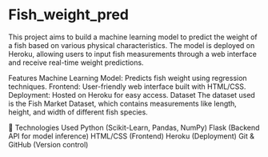 # Fish_weight_pred
This project aims to build a machine learning model to predict the weight of a fish based on various physical characteristics. The model is deployed on Heroku, allowing users to input fish measurements through a web interface and receive real-time weight predictions.

Features
Machine Learning Model: Predicts fish weight using regression techniques.
Frontend: User-friendly web interface built with HTML/CSS.
Deployment: Hosted on Heroku for easy access.
 Dataset
The dataset used is the Fish Market Dataset, which contains measurements like length, height, and width of different fish species.

🔧 Technologies Used
Python (Scikit-Learn, Pandas, NumPy)
Flask (Backend API for model inference)
HTML/CSS (Frontend)
Heroku (Deployment)
Git & GitHub (Version control)
